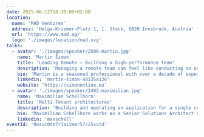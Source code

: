 ```yaml
---
date: 2025-06-12T18:30:00+02:00
location:
  name: 'MAD Ventures'
  address: 'Helga-Krismer-Platz 1, 1. Stock, 6020 Innsbruck, Austria'
  url: 'https://www.mad.ag/'
  logo: './images/location/mad.svg'
talks:
  - avatar: './images/speaker/2506-martin.jpg'
    name: 'Martin Šimon'
    title: 'Leading Remote – Building a high-performance team'
    description: 'Managing a remote team can feel like conducting an orchestra over Microsoft Teams, but it doesn’t have to be chaotic. This talk explores the art of remote leadership, addressing challenges like communication and maintaining motivation, and offering strategies to keep teams connected. With real-world insights and practical tips, you’ll learn how to foster a strong team culture, even from afar. Whether you’re new to remote management or a seasoned pro, you’ll gain actionable advice to turn your team into a well-oiled machine.'
    bio: 'Martin is a seasoned professional with over a decade of experience in the Java ecosystem. He holds a Master’s degree in Applied Informatics from Faculty of Informatics and Statistics on the University of Economics, Prague and has worked in diverse teams across the Czech Republic, Germany, and Austria. Martin began his career in 2012, honing his skills in Java development and architecture design. For the past three years, he has been a Team Lead at onpier GmbH, where he manages a fully remote team and oversees the architecture and development of platform microservices.'
    linkedin: 'martin-šimon-48135a126'
    website: 'https://simononline.eu'
  - avatar: './images/speaker/2402-maximilian.jpg'
    name: 'Maximilian Schellhorn'
    title: 'Multi-Tenant architectures'
    description: 'Building and operating an application for a single customer is relatively easy. But how do you handle thousands of them? In this talk we’ll discuss the fundamentals of multi-tenant Software-as-a-Service (SaaS) architectures. We’ll explore tenant identity, isolation models and how to securely share infrastucture components such as databases or message queues between them. Lastly, we‘ll discuss advanced techniques such as shuffle-sharding and cell-based architectures to improve resiliency.'
    bio: 'Maximilian Schellhorn works as a Senior Solutions Architect at Amazon Web Services. He supports companies with designing well-architected applications and running them in the cloud. Before that he worked for more than 10 years as a Software Engineer & Architect on distributed system design and monolith-to-microservice transformations. His recent work focuses on Serverless (Java), SaaS and Event Driven Architectures.'
    linkedin: 'maxschell'
eventId: '0osuc0tb7r3ai2emr57ci5vvtd'
---
```

